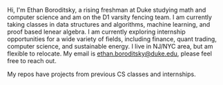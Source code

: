 Hi, I'm Ethan Boroditsky, a rising freshman at Duke studying math and computer science and am on the D1 varsity fencing team. I am currently taking classes in 
data structures and algorithms, machine learning, and proof based lenear algebra. I am currently exploring internship opportunities for a wide variety of fields, 
including finance, quant trading, computer science, and sustainable energy. I live in NJ/NYC area, but am flexible to relocate. My email is ethan.boroditsky@duke.edu, 
please feel free to reach out. 

My repos have projects from previous CS classes and internships. 
